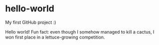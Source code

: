 # hello-world
My first GitHub project :)

Hello world! Fun fact: even though I somehow managed to kill a cactus, I won first place in a lettuce-growing competition. 
